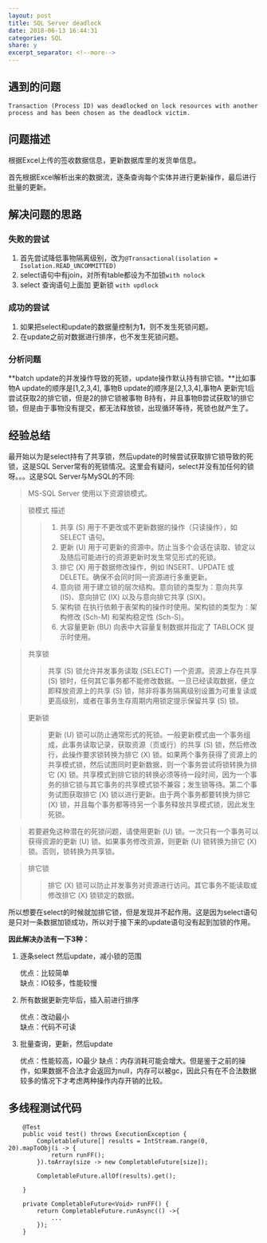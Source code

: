 ```yaml
---
layout: post
title: SQL Server deadlock
date: 2018-06-13 16:44:31
categories: SQL
share: y
excerpt_separator: <!--more-->
---
```




<!--more-->

## 遇到的问题

`Transaction (Process ID) was deadlocked on lock resources with another process and has been chosen as the deadlock victim.`

## 问题描述

根据Excel上传的签收数据信息，更新数据库里的发货单信息。   

首先根据Excel解析出来的数据流，逐条查询每个实体并进行更新操作，最后进行批量的更新。   

## 解决问题的思路

### 失败的尝试

1. 首先尝试降低事物隔离级别，改为`@Transactional(isolation = Isolation.READ_UNCOMMITTED)`
2. select语句中有join，对所有table都设为不加锁`with nolock`
3. select 查询语句上面加 更新锁 `with updlock`

### 成功的尝试
1. 如果把select和update的数据量控制为**1**，则不发生死锁问题。
2. 在update之前对数据进行排序，也不发生死锁问题。

### 分析问题
**batch update的并发操作导致的死锁，update操作默认持有排它锁。**比如事物A update的顺序是[1,2,3,4], 事物B update的顺序是[2,1,3,4],事物A 更新完1后尝试获取2的排它锁，但是2的排它锁被事物 B持有，并且事物B尝试获取1的排它锁，但是由于事物没有提交，都无法释放锁，出现循环等待，死锁也就产生了。

## 经验总结
最开始以为是select持有了共享锁，然后update的时候尝试获取排它锁导致的死锁，这是SQL Server常有的死锁情况。这里会有疑问，select并没有加任何的锁呀。。。这是SQL Server与MySQL的不同:

> MS-SQL Server 使用以下资源锁模式。 

>锁模式 描述    
> > 1. 共享 (S) 用于不更改或不更新数据的操作（只读操作），如 SELECT 语句。     
> > 2. 更新 (U) 用于可更新的资源中。防止当多个会话在读取、锁定以及随后可能进行的资源更新时发生常见形式的死锁。     
> > 3. 排它 (X) 用于数据修改操作，例如 INSERT、UPDATE 或 DELETE。确保不会同时同一资源进行多重更新。     
> > 4. 意向锁 用于建立锁的层次结构。意向锁的类型为：意向共享 (IS)、意向排它 (IX) 以及与意向排它共享 (SIX)。 
> > 5. 架构锁 在执行依赖于表架构的操作时使用。架构锁的类型为：架构修改 (Sch-M) 和架构稳定性 (Sch-S)。 
> > 6. 大容量更新 (BU) 向表中大容量复制数据并指定了 TABLOCK 提示时使用。 

>共享锁 
> > 共享 (S) 锁允许并发事务读取 (SELECT) 一个资源。资源上存在共享 (S) 锁时，任何其它事务都不能修改数据。一旦已经读取数据，便立即释放资源上的共享 (S) 锁，除非将事务隔离级别设置为可重复读或更高级别，或者在事务生存周期内用锁定提示保留共享 (S) 锁。 

>更新锁 
> > 更新 (U) 锁可以防止通常形式的死锁。一般更新模式由一个事务组成，此事务读取记录，获取资源（页或行）的共享 (S) 锁，然后修改行，此操作要求锁转换为排它 (X) 锁。如果两个事务获得了资源上的共享模式锁，然后试图同时更新数据，则一个事务尝试将锁转换为排它 (X) 锁。共享模式到排它锁的转换必须等待一段时间，因为一个事务的排它锁与其它事务的共享模式锁不兼容；发生锁等待。第二个事务试图获取排它 (X) 锁以进行更新。由于两个事务都要转换为排它 (X) 锁，并且每个事务都等待另一个事务释放共享模式锁，因此发生死锁。 

>若要避免这种潜在的死锁问题，请使用更新 (U) 锁。一次只有一个事务可以获得资源的更新 (U) 锁。如果事务修改资源，则更新 (U) 锁转换为排它 (X) 锁。否则，锁转换为共享锁。 

>排它锁 
> > 排它 (X) 锁可以防止并发事务对资源进行访问。其它事务不能读取或修改排它 (X) 锁锁定的数据。 

所以想要在select的时候就加排它锁，但是发现并不起作用。这是因为select语句是只对一条数据加锁成功，所以对于接下来的update语句没有起到加锁的作用。

**因此解决办法有一下3种：**

1. 逐条select 然后update，减小锁的范围

	优点：比较简单   
	缺点：IO较多，性能较慢  
  
2. 所有数据更新完毕后，插入前进行排序   

	优点：改动最小   
	缺点：代码不可读
	
3. 批量查询，更新，然后update

	优点：性能较高，IO最少
	缺点：内存消耗可能会增大。但是鉴于之前的操作，如果数据不合法才会返回为null，内存可以被gc，因此只有在不合法数据较多的情况下才考虑两种操作内存开销的比较。
	
## 多线程测试代码

```
	@Test
    public void test() throws ExecutionException {
        CompletableFuture[] results = IntStream.range(0, 20).mapToObj(i -> {
            return runFF();
        }).toArray(size -> new CompletableFuture[size]);

        CompletableFuture.allOf(results).get();

    }

    private CompletableFuture<Void> runFF() {
        return CompletableFuture.runAsync(() ->{
            ...
        });
    }
```








